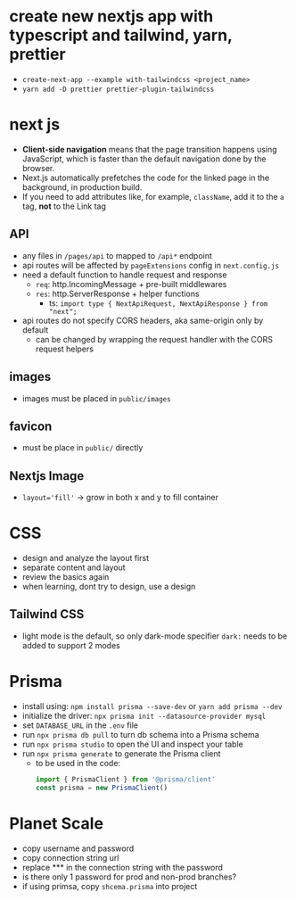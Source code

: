# create new nextjs app with typescript and tailwind, yarn, prettier
- `create-next-app --example with-tailwindcss <project_name>`
- `yarn add -D prettier prettier-plugin-tailwindcss`

# next js 
- __Client-side navigation__ means that the page transition happens using JavaScript, which is faster than the default navigation done by the browser.
-  Next.js automatically prefetches the code for the linked page in the background, in production build. 
- If you need to add attributes like, for example, `className`, add it to the `a` tag, __not__ to the Link tag

## API
- any files in `/pages/api` to mapped to `/api*` endpoint
- api routes will be affected by `pageExtensions` config in `next.config.js`
- need a default function to handle request and response
    - `req`: http.IncomingMessage + pre-built middlewares
    - `res`: http.ServerResponse + helper functions
        - ts: `import type { NextApiRequest, NextApiResponse } from "next";`
- api routes do not specify CORS headers, aka same-origin only by default
    - can be changed by wrapping the request handler with the CORS request helpers

## images
- images must be placed in `public/images`

## favicon 
- must be place in `public/` directly

## Nextjs Image
- `layout='fill'` -> grow in both x and y to fill container

# CSS
- design and analyze the layout first
- separate content and layout
- review the basics again
- when learning, dont try to design, use a design

## Tailwind CSS
- light mode is the default, so only dark-mode specifier `dark:` needs to be added to support 2 modes

# Prisma
- install using: `npm install prisma --save-dev` or `yarn add prisma --dev`
- initialize the driver: `npx prisma init --datasource-provider mysql`
- set `DATABASE_URL` in the `.env` file
- run `npx prisma db pull` to turn db schema into a Prisma schema
- run `npx prisma studio` to open the UI and inspect your table
- run `npx prisma generate` to generate the Prisma client
    - to be used in the code:
        ```ts
        import { PrismaClient } from '@prisma/client'
        const prisma = new PrismaClient()
        ```

# Planet Scale
- copy username and password
- copy connection string url
- replace *** in the connection string with the password
- is there only 1 password for prod and non-prod branches?
- if using primsa, copy `shcema.prisma` into project